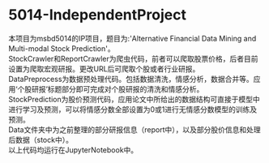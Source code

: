 # 5014-IndependentProject
本项目为msbd5014的IP项目，题目为:'Alternative Financial Data Mining and Multi-modal Stock Prediction'。\
StockCrawler和ReportCrawler为爬虫代码，前者可以爬取股票价格，后者目前设置为爬取宏观研报。更改URL后可爬取个股或者行业研报。\
DataPreprocess为数据预处理代码。包括数据清洗，情感分析，数据合并等。应用‘个股研报’标题部分即可完成对个股研报的清洗和情感分析。\
StockPrediction为股价预测代码，应用论文中所给出的数据结构可直接于模型中进行学习及预测，可以将情感分数全部设置为0或1进行无情感分数模型的训练及预测。\
Data文件夹中为之前整理的部分研报信息（report中），以及部分股价信息和处理后数据（stock中）。\
以上代码均运行在JupyterNotebook中。
